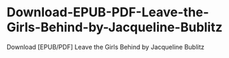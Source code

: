 # Download-EPUB-PDF-Leave-the-Girls-Behind-by-Jacqueline-Bublitz
Download [EPUB/PDF] Leave the Girls Behind by Jacqueline Bublitz
